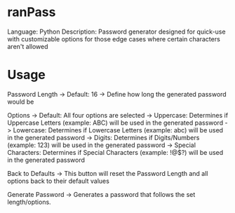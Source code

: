 # ranPass
Language: Python
Description: Password generator designed for quick-use with customizable options for those edge cases where certain characters aren't allowed


# Usage
Password Length
 -> Default: 16
 -> Define how long the generated password would be

Options
 -> Default: All four options are selected
 -> Uppercase: Determines if Uppercase Letters (example: ABC) will be used in the generated password
 -> Lowercase: Determines if Lowercase Letters (example: abc) will be used in the generated password
 -> Digits: Determines if Digits/Numbers (example: 123) will be used in the generated password
 -> Special Characters: Determines if Special Characters (example: !@$?) will be used in the generated password

Back to Defaults
 -> This button will reset the Password Length and all options back to their default values

Generate Password
 -> Generates a password that follows the set length/options. 
